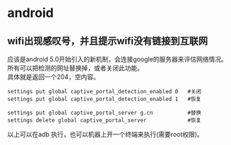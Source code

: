 # android

## wifi出现感叹号，并且提示wifi没有链接到互联网

应该是android 5.0开始引入的新机制，会连接google的服务器来评估网络情况。  
所有可以把检测的网址替换掉，或者关闭此功能。  
具体就是返回一个204，空内容。  

```
settings put global captive_portal_detection_enabled 0   #关闭  
settings put global captive_portal_detection_enabled 1   #恢复  

settings put global captive_portal_server g.cn           #替换    
settings delete global captive_portal_server             #恢复  
```



以上可以在adb 执行，也可以机器上开一个终端来执行(需要root权限)。  

